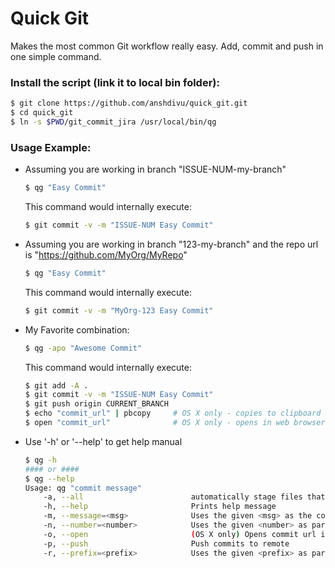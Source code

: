 Quick Git
=======================
Makes the most common Git workflow really easy. Add, commit and push in one simple command.

### Install the script (link it to local bin folder):
```bash
$ git clone https://github.com/anshdivu/quick_git.git
$ cd quick_git
$ ln -s $PWD/git_commit_jira /usr/local/bin/qg
```

### Usage Example:
* Assuming you are working in branch "ISSUE-NUM-my-branch"

  ```bash
  $ qg "Easy Commit"
  ```

  This command would internally execute:
  ```bash
  $ git commit -v -m "ISSUE-NUM Easy Commit"
  ```

* Assuming you are working in branch "123-my-branch" and the repo url is "https://github.com/MyOrg/MyRepo"

  ```bash
  $ qg "Easy Commit"
  ```

  This command would internally execute:
  ```bash
  $ git commit -v -m "MyOrg-123 Easy Commit"
  ```


* My Favorite combination:

  ```bash
  $ qg -apo "Awesome Commit"
  ```

  This command would internally execute:
  ```bash
  $ git add -A .
  $ git commit -v -m "ISSUE-NUM Easy Commit"
  $ git push origin CURRENT_BRANCH
  $ echo "commit_url" | pbcopy     # OS X only - copies to clipboard
  $ open "commit_url"              # OS X only - opens in web browser
  ```

* Use '-h' or '--help' to get help manual

  ```bash
  $ qg -h
  #### or ####
  $ qg --help
  Usage: qg "commit message"
      -a, --all                        automatically stage files that have been modified, added or deleted
      -h, --help                       Prints help message
      -m, --message=<msg>              Uses the given <msg> as the commit message. Uses '<prefix>-<number> <msg>' as the commit message format
      -n, --number=<number>            Uses the given <number> as part of the commit message. The commit message format will be '<prefix>-<number> <msg>'
      -o, --open                       (OS X only) Opens commit url in browser and copies the url to clipboard
      -p, --push                       Push commits to remote
      -r, --prefix=<prefix>            Uses the given <prefix> as part of the commit message. The commit message format will be '<prefix>-<NUMBER> <msg>'
  ```
  
